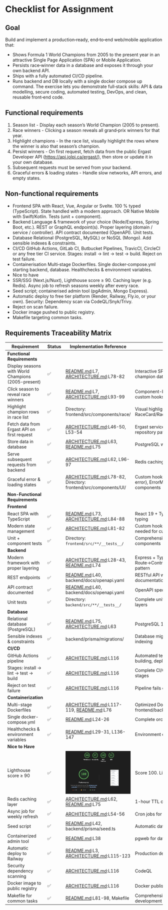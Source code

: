 # Checklist for Assignment

## Goal

Build and implement a production‑ready, end‑to‑end web/mobile application that:
- Shows Formula 1 World Champions from 2005 to the present year in an attractive
Single Page Application (SPA) or Mobile Application.
- Persists race‑winner data in a database and exposes it through your own backend
API.
- Ships with a fully automated CI/CD pipeline.
- Runs backend and DB locally with a single docker compose up command.
The exercise lets you demonstrate full‑stack skills: API & data modelling, secure coding,
automated testing, DevOps, and clean, reusable front‑end code.

## Functional requirements

1. Season list - Display each season’s World Champion (2005 to present).
2. Race winners - Clicking a season reveals all grand‑prix winners for that year.
3. Highlight champions - In the race list, visually highlight the rows where the winner
is also that season’s champion.
3. Persist winners - On first request, fetch data from the public Ergast Developer API
(https://api.jolpi.ca/ergast/), then store or update it in your own database.
4. Subsequent requests must be served from your backend.
5. Graceful errors & loading states - Handle slow networks, API errors, and empty
states.

## Non-functional requirements

- Frontend SPA with React, Vue, Angular or Svelte. 100 %
typed (TypeScript). State handled with a modern
approach. OR Native Mobile with Swift/Kotlin.
Tests (unit + component).
- Backend Language & framework of your choice
(Node/Express, Spring Boot, etc.). REST or
GraphQL endpoint(s). Proper layering (domain /
service / controller). API contract documented
(OpenAPI). Unit tests.
- Database Relational (PostgreSQL, MySQL) or NoSQL
(Mongo). Add sensible indexes & constraints.
- CI/CD GitHub Actions, GitLab CI, Butbucket Pipelines,
TravicCI, CircleCI or any free tier CI service.
Stages: install → lint → test → build.
Reject on test failure.
- Containerisation
Multi‑stage Dockerfiles. Single
docker‑compose.yml starting backend,
database. Healthchecks & environment
variables.
- Nice to have
- SSR/SSG
(Next.js/Nuxt),
Lighthouse score ≥ 90.
Caching layer (e.g.
Redis). Async job to
refresh seasons weekly
after every race.
- Seed script;
containerised admin
tool (pgAdmin, Mongo
Express).
- Automatic deploy to
free tier platform
(Render, Railway,
Fly.io, or your own).
Security: Dependency
scan via
CodeQL/Snyk/Trivy.
- Reject on scan failure.
- Docker image pushed
to public registry.
- Makefile targeting
common tasks.

## Requirements Traceability Matrix

| Requirement | Status | Implementation Reference | Notes |
|-------------|--------|--------------------------|-------|
| **Functional Requirements** |
| Display seasons with World Champions (2005-present) | ✅ | [README.md](../README.md):L7, [ARCHITECTURE.md](ARCHITECTURE.md):L78-82 | Interactive SPA with season list and champion data |
| Click season to reveal race winners | ✅ | [README.md](../README.md):L7, [ARCHITECTURE.md](ARCHITECTURE.md):L93-99 | Component-based navigation with custom hooks |
| Highlight champion rows in race list | ✅ | Directory: frontend/src/components/race/ | Visual highlighting implemented in RaceCard/RaceList components |
| Fetch data from Ergast API on first request | ✅ | [ARCHITECTURE.md](ARCHITECTURE.md):L46-50, L53-54 | Ergast service with client, mapper, repository pattern |
| Store data in database | ✅ | [ARCHITECTURE.md](ARCHITECTURE.md):L63, [README.md](../README.md):L75 | PostgreSQL with Prisma ORM |
| Serve subsequent requests from backend | ✅ | [ARCHITECTURE.md](ARCHITECTURE.md):L62, L96-97 | Redis caching with 1-hour TTL |
| Graceful error & loading states | ✅ | [ARCHITECTURE.md](ARCHITECTURE.md):L78-82, Directory: frontend/src/components/UI/ | Custom hooks with {data, loading, error}, ErrorMessage/LoadingSpinner components |
| **Non-Functional Requirements** |
| **Frontend** |
| React SPA with TypeScript | ✅ | [README.md](../README.md):L73, [ARCHITECTURE.md](ARCHITECTURE.md):L84-88 | React 19 + TypeScript with 100% typing |
| Modern state management | ✅ | [ARCHITECTURE.md](ARCHITECTURE.md):L81-82 | Custom hooks pattern, no Redux needed for current complexity |
| Unit + component tests | ✅ | Directory: `frontend/src/**/__tests__/` | Comprehensive test coverage for all components |
| **Backend** |
| Modern framework with proper layering | ✅ | [ARCHITECTURE.md](ARCHITECTURE.md):L28-43, [README.md](../README.md):L74 | Express + TypeScript with Route→Controller→Service→Repository pattern |
| REST endpoints | ✅ | [README.md](../README.md):L40, backend/docs/openapi.yaml | RESTful API with OpenAPI documentation |
| API contract documented | ✅ | [README.md](../README.md):L40, backend/docs/openapi.yaml | OpenAPI specification available |
| Unit tests | ✅ | Directory: `backend/src/**/__tests__/` | Complete unit test coverage for all layers |
| **Database** |
| Relational database (PostgreSQL) | ✅ | [README.md](../README.md):L75, [ARCHITECTURE.md](ARCHITECTURE.md):L63 | PostgreSQL 15 with Prisma ORM |
| Sensible indexes & constraints | ✅ | backend/prisma/migrations/ | Database migrations with proper indexing |
| **CI/CD** |
| GitHub Actions pipeline | ✅ | [ARCHITECTURE.md](ARCHITECTURE.md):L116 | Automated testing, deps scan, linting, building, deployment |
| Stages: install → lint → test → build | ✅ | [ARCHITECTURE.md](ARCHITECTURE.md):L116 | Complete CI/CD pipeline with proper stages |
| Reject on test failure | ✅ | [ARCHITECTURE.md](ARCHITECTURE.md):L116 | Pipeline fails on test/lint failures |
| **Containerization** |
| Multi-stage Dockerfiles | ✅ | [ARCHITECTURE.md](ARCHITECTURE.md):L117-119, [README.md](../README.md):L76 | Optimized Docker builds for frontend/backend |
| Single docker-compose.yml | ✅ | [README.md](../README.md):L24-26 | Complete orchestration with `make up` |
| Healthchecks & environment variables | ✅ | [README.md](../README.md):L29-31, L136-147 | Environment configuration documented |
| **Nice to Have** |
| Lighthouse score ≥ 90 | ✅ | ![lighthouse_score](lighthouse.png) | Score 100. Live demo available |
| Redis caching layer | ✅ | [ARCHITECTURE.md](ARCHITECTURE.md):L62, [README.md](../README.md):L75 | 1-hour TTL caching implemented |
| Async job for weekly refresh | ✅ | [ARCHITECTURE.md](ARCHITECTURE.md):L54-56 | Cron jobs for data synchronization |
| Seed script | ✅ | [README.md](../README.md):L42, backend/prisma/seed.ts | Automatic database seeding on startup |
| Containerized admin tool | ✅ | [README.md](../README.md):L38 | pgweb for database administration |
| Automatic deploy to Railway | ✅ | [README.md](../README.md):L3, [ARCHITECTURE.md](ARCHITECTURE.md):L115-123 | Production deployment on Railway |
| Security dependency scanning | ✅ | [ARCHITECTURE.md](ARCHITECTURE.md):L116 | CodeQL |
| Docker image to public registry | ✅ | [ARCHITECTURE.md](ARCHITECTURE.md):L116 | Docker publishing to Dockerhub |
| Makefile for common tasks | ✅ | [README.md](../README.md):L81-98, Makefile | Comprehensive Makefile with development commands |


